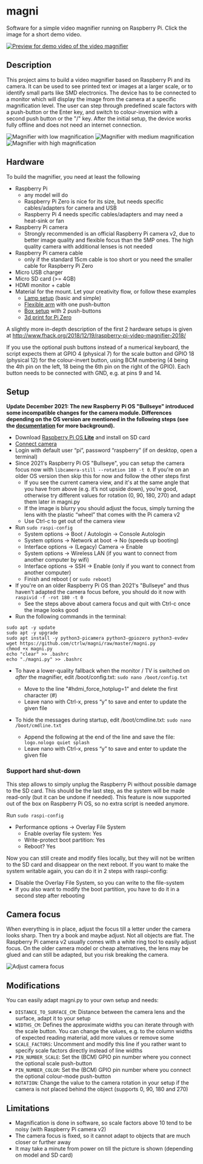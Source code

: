 # magni
Software for a simple video magnifier running on Raspberry Pi. Click the image for a short demo video.

[![Preview for demo video of the video magnifier](https://img.youtube.com/vi/_3VD43FgGWs/0.jpg)](https://www.youtube.com/watch?v=_3VD43FgGWs&t=80s "3d printed DIY video magnifier")

## Description
This project aims to build a video magnifier based on Raspberry Pi and its camera. It can be used to see printed text or images at a larger scale, or to identify small parts like SMD electronics. The device has to be connected to a monitor which will display the image from the camera at a specific magnification level. The user can step through predefined scale factors with a push-button or the Enter key, and switch to colour-inversion with a second push button or the "/" key.
After the initial setup, the device works fully offline and does not need an internet connection.

![Magnifier with low magnification](docs/magni-small-300x225.jpg)
![Magnifier with medium magnification](docs/magni-mid-300x225.jpg)
![Magnifier with high magnification](docs/magni-big-300x225.jpg)

## Hardware
To build the magnifier, you need at least the following
* Raspberry Pi
  * any model will do
  * Raspberry Pi Zero is nice for its size, but needs specific cables/adapters for camera and USB
  * Raspberry Pi 4 needs specific cables/adapters and may need a heat-sink or fan
* Raspberry Pi camera
  * Strongly recommended is an official Raspberry Pi camera v2, due to better image quality and flexible focus than the 5MP ones. The high quality camera with additional lenses is not needed
* Raspberry Pi camera cable
  * only if the standard 15cm cable is too short or you need the smaller cable for Raspberry Pi Zero
* Micro USB charger
* Micro SD card (>= 4GB)
* HDMI monitor + cable
* Material for the mount. Let your creativity flow, or follow these examples
  * [Lamp setup](docs/magni-lamp-mount.md) (basic and simple)
  * [Flexible arm](docs/magni-flexible-arm-mount.md) with one push-button
  * [Box setup](docs/magni-box-mount.md) with 2 push-buttons
  * [3d print for Pi Zero](docs/magni-3d-zero.md)

A slightly more in-depth description of the first 2 hardware setups is given at http://www.fhack.org/2018/12/19/raspberry-pi-video-magnifier-2018/

If you use the optional push buttons instead of a numerical keyboard, the script expects them at GPIO 4 (physical 7) for the scale button and GPIO 18 (physical 12) for the colour-invert button, using BCM numbering (4 being the 4th pin on the left, 18 being the 6th pin on the right of the GPIO). Each button needs to be connected with GND, e.g. at pins 9 and 14.

## Setup
**Update December 2021: The new Raspberry Pi OS "Bullseye" introduced some incompatible changes for the camera module. Differences depending on the OS version are mentioned in the following steps (see the [documentation](https://www.raspberrypi.com/documentation/accessories/camera.html#libcamera-and-the-legacy-raspicam-camera-stack) for more background).**
* Download [Raspberry Pi OS **Lite**](https://www.raspberrypi.org/software/operating-systems/) and install on SD card
* [Connect camera](https://picamera.readthedocs.io/en/release-1.12/quickstart.html)
* Login with default user “pi”, password “raspberry” (if on desktop, open a terminal)
* Since 2021's Raspberry Pi OS "Bullseye", you can setup the camera focus now with `libcamera-still --rotation 180 -t 0`. If you're on an older OS version then skip this for now and follow the other steps first
  * If you see the current camera view, and it's at the same angle that you have from above (e.g. it’s not upside down), you’re good, otherwise try different values for rotation (0, 90, 180, 270) and adapt them later in magni.py
  * If the image is blurry you should adjust the focus, simply turning the lens with the plastic “wheel” that comes with the Pi camera v2
  * Use Ctrl-c to get out of the camera view
* Run `sudo raspi-config`
  * System options -> Boot / Autologin -> Console Autologin
  * System options -> Network at boot -> No (speeds up booting)
  * Interface options -> (Legacy) Camera -> Enable
  * System options -> Wireless LAN (if you want to connect from another computer by wifi)
  * Interface options -> SSH -> Enable (only if you want to connect from another computer)
  * Finish and reboot (<Yes> or `sudo reboot`)
* If you're on an older Raspberry Pi OS than 2021's "Bullseye" and thus haven't adapted the camera focus before, you should do it now with `raspivid -f -rot 180 -t 0`
  * See the steps above about camera focus and quit with Ctrl-c once the image looks good
* Run the following commands in the terminal:
```
sudo apt -y update
sudo apt -y upgrade
sudo apt install -y python3-picamera python3-gpiozero python3-evdev
wget https://github.com/ctrlw/magni/raw/master/magni.py
chmod +x magni.py
echo "clear" >> .bashrc
echo "./magni.py" >> .bashrc
```
* To have a lower-quality fallback when the monitor / TV is switched on *after* the magnifier, edit /boot/config.txt:
 `sudo nano /boot/config.txt`
  * Move to the line "#hdmi_force_hotplug=1" and delete the first character (#)
  * Leave nano with Ctrl-x, press “y” to save and enter to update the given file

* To hide the messages during startup, edit /boot/cmdline.txt:
`sudo nano /boot/cmdline.txt`
  * Append the following at the end of the line and save the file:
` logo.nologo quiet splash`
  * Leave nano with Ctrl-x, press “y” to save and enter to update the given file

### Support hard shut-down
This step allows to simply unplug the Raspberry Pi without possible damage to the SD card. This should be the last step, as the system will be made read-only (but it can be undone if needed).
This feature is now supported out of the box on Raspberry Pi OS, so no extra script is needed anymore.

Run `sudo raspi-config`
* Performance options -> Overlay File System
  * Enable overlay file system: Yes
  * Write-protect boot partition: Yes
  * Reboot? Yes

Now you can still create and modify files locally, but they will not be written to the SD card and disappear on the next reboot.
If you want to make the system writable again, you can do it in 2 steps with raspi-config:
* Disable the Overlay File System, so you can write to the file-system
* If you also want to modify the boot partition, you have to do it in a second step after rebooting

## Camera focus
When everything is in place, adjust the focus till a letter under the camera looks sharp. Then try a book and maybe adjust. Not all objects are flat. The  Raspberry Pi camera v2 usually comes with a white ring tool to easily adjust focus. On the older camera model or cheap alternatives, the lens may be glued and can still be adapted, but you risk breaking the camera.

![Adjust camera focus](docs/camera-focus-300x225.jpg)

## Modifications
You can easily adapt magni.py to your own setup and needs:
* `DISTANCE_TO_SURFACE_CM`: Distance between the camera lens and the surface, adapt it to your setup
* `WIDTHS_CM`: Defines the approximate widths you can iterate through with the scale button. You can change the values, e.g. to the column widths of expected reading material, add more values or remove some
* `SCALE_FACTORS`: Uncomment and modify this line if you rather want to specify scale factors directly instead of line widths
* `PIN_NUMBER_SCALE`: Set the (BCM) GPIO pin number where you connect the optional scale push-button
* `PIN_NUMBER_COLOR`: Set the (BCM) GPIO pin number where you connect the optional colour-mode push-button
* `ROTATION`: Change the value to the camera rotation in your setup if the camera is not placed behind the object (supports 0, 90, 180 and 270)

## Limitations
* Magnification is done in software, so scale factors above 10 tend to be noisy (with Raspberry Pi camera v2)
* The camera focus is fixed, so it cannot adapt to objects that are much closer or further away
* It may take a minute from power on till the picture is shown (depending on model and SD card)
